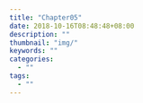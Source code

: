 ```yaml
---
title: "Chapter05"
date: 2018-10-16T08:48:48+08:00
description: ""
thumbnail: "img/"
keywords: ""
categories:
  - ""
tags:
  - ""
---
```

